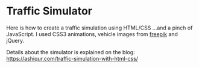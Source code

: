 # Traffic Simulator
Here is how to create a traffic simulation using HTML/CSS ...and a pinch of JavaScript. I used CSS3 animations, vehicle images from [freepik](https://freepik.com) and jQuery.

Details about the simulator is explained on the blog: https://ashiqur.com/traffic-simulation-with-html-css/